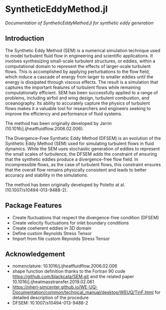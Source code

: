 # SyntheticEddyMethod.jl
*Documentation of SyntheticEddyMethod.jl for synthetic eddy generation*

## Introduction
The Synthetic Eddy Method (SEM) is a numerical simulation technique used to model turbulent fluid flow in engineering and scientific applications. It involves synthesizing small-scale turbulent structures, or eddies, within a computational domain to represent the effects of larger-scale turbulent flows. This is accomplished by applying perturbations to the flow field, which induce a cascade of energy from larger to smaller eddies until the energy is dissipated through viscous effects. The result is a simulation that captures the important features of turbulent flows while remaining computationally efficient. SEM has been successfully applied to a range of problems, including airfoil and wing design, turbulent combustion, and oceanography. Its ability to accurately capture the physics of turbulent flows makes it a valuable tool for researchers and engineers seeking to improve the efficiency and performance of fluid systems.

The method has been originally developed by Jarrin (10.1016/j.ijheatfluidflow.2006.02.006).

The Divergence-Free Synthetic Eddy Method (DFSEM) is an evolution of the Synthetic Eddy Method (SEM) used for simulating turbulent flows in fluid dynamics. While the SEM uses stochastic generation of eddies to represent the small scales of turbulence, the DFSEM adds the constraint of ensuring that the synthetic eddies produce a divergence-free flow field. In incompressible flows, as the case of turbulent flows, this constraint ensures that the overall flow remains physically consistent and leads to better accuracy and stability in the simulations.

The method has been originally developed by Poletto at al. (10.1007/s10494-013-9488-2).

## Package Features
- Create fluctuations that respect the divergence-free condition (DFSEM)
- Create velocity fluctuations for inlet boundary conditions
- Create coeherent eddies in 3D domain
- Define custom Reynolds Stress Tensor
- Import from file custom Reynolds Stress Tensor

## Acknowledgement
- nomenclature: 10.1016/j.ijheatfluidflow.2006.02.006
- shape function definition thanks to the Fortran 90 code https://github.com/blackcata/SEM.git and the related paper 10.1016/j.ijheatmasstransfer.2019.02.061
- https://nheri-simcenter.github.io/WE-UQ-Documentation/common/technical_manual/desktop/WEUQ/TinF.html for detailed description of the procedure
- DFSEM: 10.1007/s10494-013-9488-2